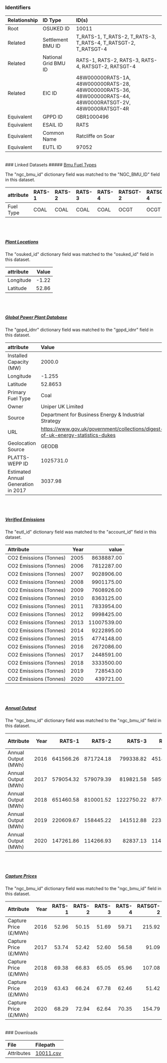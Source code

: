 ### Identifiers

| Relationship   | ID Type              | ID(s)                                                                                                      |
|:---------------|:---------------------|:-----------------------------------------------------------------------------------------------------------|
| Root           | OSUKED ID            | 10011                                                                                                      |
| Related        | Settlement BMU ID    | T_RATS-1, T_RATS-2, T_RATS-3, T_RATS-4, T_RATSGT-2, T_RATSGT-4                                             |
| Related        | National Grid BMU ID | RATS-1, RATS-2, RATS-3, RATS-4, RATSGT-2, RATSGT-4                                                         |
| Related        | EIC ID               | 48W000000RATS-1A, 48W000000RATS-28, 48W000000RATS-36, 48W000000RATS-44, 48W0000RATSGT-2V, 48W0000RATSGT-4R |
| Equivalent     | GPPD ID              | GBR1000496                                                                                                 |
| Equivalent     | ESAIL ID             | RATS                                                                                                       |
| Equivalent     | Common Name          | Ratcliffe on Soar                                                                                          |
| Equivalent     | EUTL ID              | 97052                                                                                                      |

<br>
### Linked Datasets
##### <a href="https://raw.githubusercontent.com/OSUKED/Dictionary-Datasets/main/datasets/bmu-fuel-types/datapackage.json">Bmu Fuel Types</a>



The "ngc_bmu_id" dictionary field was matched to the "NGC_BMU_ID" field in this dataset.

| attribute   | RATS-1   | RATS-2   | RATS-3   | RATS-4   | RATSGT-2   | RATSGT-4   |
|:------------|:---------|:---------|:---------|:---------|:-----------|:-----------|
| Fuel Type   | COAL     | COAL     | COAL     | COAL     | OCGT       | OCGT       |

<br><br>
##### <a href="https://raw.githubusercontent.com/OSUKED/Dictionary-Datasets/main/datasets/plant-locations/datapackage.json">Plant Locations</a>



The "osuked_id" dictionary field was matched to the "osuked_id" field in this dataset.

| attribute   |   Value |
|:------------|--------:|
| Longitude   |   -1.22 |
| Latitude    |   52.86 |

<br><br>
##### <a href="https://raw.githubusercontent.com/OSUKED/Dictionary-Datasets/main/datasets/global-power-plant-database/datapackage.json">Global Power Plant Database</a>



The "gppd_idnr" dictionary field was matched to the "gppd_idnr" field in this dataset.

| attribute                           | Value                                                                          |
|:------------------------------------|:-------------------------------------------------------------------------------|
| Installed Capacity (MW)             | 2000.0                                                                         |
| Longitude                           | -1.255                                                                         |
| Latitude                            | 52.8653                                                                        |
| Primary Fuel Type                   | Coal                                                                           |
| Owner                               | Uniper UK Limited                                                              |
| Source                              | Department for Business Energy & Industrial Strategy                           |
| URL                                 | https://www.gov.uk/government/collections/digest-of-uk-energy-statistics-dukes |
| Geolocation Source                  | GEODB                                                                          |
| PLATTS-WEPP ID                      | 1025731.0                                                                      |
| Estimated Annual Generation in 2017 | 3037.98                                                                        |

<br><br>
##### <a href="https://raw.githubusercontent.com/OSUKED/Dictionary-Datasets/main/datasets/verified-emissions/datapackage.json">Verified Emissions</a>



The "eutl_id" dictionary field was matched to the "account_id" field in this dataset.

| Attribute              |   Year |       value |
|:-----------------------|-------:|------------:|
| CO2 Emissions (Tonnes) |   2005 |  8638887.00 |
| CO2 Emissions (Tonnes) |   2006 |  7812287.00 |
| CO2 Emissions (Tonnes) |   2007 |  9028906.00 |
| CO2 Emissions (Tonnes) |   2008 |  9901175.00 |
| CO2 Emissions (Tonnes) |   2009 |  7608926.00 |
| CO2 Emissions (Tonnes) |   2010 |  8363125.00 |
| CO2 Emissions (Tonnes) |   2011 |  7833954.00 |
| CO2 Emissions (Tonnes) |   2012 |  9998425.00 |
| CO2 Emissions (Tonnes) |   2013 | 11007539.00 |
| CO2 Emissions (Tonnes) |   2014 |  9222895.00 |
| CO2 Emissions (Tonnes) |   2015 |  4774148.00 |
| CO2 Emissions (Tonnes) |   2016 |  2672086.00 |
| CO2 Emissions (Tonnes) |   2017 |  2448591.00 |
| CO2 Emissions (Tonnes) |   2018 |  3333500.00 |
| CO2 Emissions (Tonnes) |   2019 |   728543.00 |
| CO2 Emissions (Tonnes) |   2020 |   439721.00 |

<br><br>
##### <a href="https://raw.githubusercontent.com/OSUKED/Dictionary-Datasets/main/datasets/annual-output/datapackage.json">Annual Output</a>



The "ngc_bmu_id" dictionary field was matched to the "ngc_bmu_id" field in this dataset.

| Attribute           |   Year |    RATS-1 |    RATS-2 |     RATS-3 |    RATS-4 |   RATSGT-2 |   RATSGT-4 |
|:--------------------|-------:|----------:|----------:|-----------:|----------:|-----------:|-----------:|
| Annual Output (MWh) |   2016 | 641566.26 | 871724.18 |  799338.82 | 451402.96 |     257.14 |     257.31 |
| Annual Output (MWh) |   2017 | 579054.32 | 579079.39 |  819821.58 | 585991.20 |     325.96 |     216.36 |
| Annual Output (MWh) |   2018 | 651460.58 | 810001.52 | 1222750.22 | 877622.67 |     181.07 |     213.65 |
| Annual Output (MWh) |   2019 | 220609.67 | 158445.22 |  141512.88 | 223333.13 |     102.47 |      89.94 |
| Annual Output (MWh) |   2020 | 147261.86 | 114266.93 |   82837.13 | 114534.07 |     351.82 |     322.07 |

<br><br>
##### <a href="https://raw.githubusercontent.com/OSUKED/Dictionary-Datasets/main/datasets/capture-prices/datapackage.json">Capture Prices</a>



The "ngc_bmu_id" dictionary field was matched to the "ngc_bmu_id" field in this dataset.

| Attribute             |   Year |   RATS-1 |   RATS-2 |   RATS-3 |   RATS-4 |   RATSGT-2 |   RATSGT-4 |
|:----------------------|-------:|---------:|---------:|---------:|---------:|-----------:|-----------:|
| Capture Price (£/MWh) |   2016 |    52.96 |    50.15 |    51.69 |    59.71 |     215.92 |     213.23 |
| Capture Price (£/MWh) |   2017 |    53.74 |    52.42 |    52.60 |    56.58 |      91.09 |     122.62 |
| Capture Price (£/MWh) |   2018 |    69.38 |    66.83 |    65.05 |    65.96 |     107.08 |      97.77 |
| Capture Price (£/MWh) |   2019 |    63.43 |    66.24 |    67.78 |    62.46 |      51.42 |      71.28 |
| Capture Price (£/MWh) |   2020 |    68.29 |    72.94 |    62.64 |    70.35 |     154.79 |     149.44 |


<br>
### Downloads


| File       | Filepath                                                                              |
|:-----------|:--------------------------------------------------------------------------------------|
| Attributes | [10011.csv](https://osuked.github.io/Power-Station-Dictionary/object_attrs/10011.csv) |
